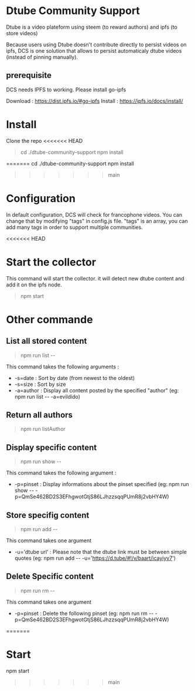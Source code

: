 # Dtube Community Support

Dtube is a video plateform using steem (to reward authors) and ipfs (to store videos)

Because users using Dtube doesn't contribute directly to persist videos on ipfs, DCS is one solution that allows to persist automaticaly dtube videos (instead of pinning manually).

## prerequisite

DCS needs IPFS to working. Please install go-ipfs

Download : https://dist.ipfs.io/#go-ipfs
Install : https://ipfs.io/docs/install/

# Install

Clone the repo
<<<<<<< HEAD

> cd ./dtube-community-support
> npm install

=======
cd ./dtube-community-support
npm install
>>>>>>> main


# Configuration

In default configuration, DCS will check for francophone videos. You can change that by modifying "tags" in config.js file.
"tags" is an array, you can add many tags in order to support multiple communities.


<<<<<<< HEAD
# Start the collector


This command will start the collector. it will detect new dtube content and add it on the ipfs node.
> npm start

# Other commande

## List all stored content

> npm run list --

This command takes the following arguments :
* -s=date : Sort by date (from newest to the oldest)
* -s=size : Sort by size
* -a=author : Display all content posted by the specified "author" (eg: npm run list -- -a=evildido)

## Return all authors 

> npm run listAuthor

## Display specific content

> npm run show --

This command takes the following argument :
* -p=pinset : Display informations about the pinset specified (eg: npm run show -- -p=QmSe462BD2S3EFhgwotGtjS86LJhzzsqqPUmR8j2vbHY4W)

## Store specifig content

> npm run add --

This command takes one argument
* -u='dtube url' : Please note that the dtube link must be between simple quotes (eg: npm run add -- -u='https://d.tube/#!/v/baart/icayiyv7')

## Delete Specific content

> npm run rm --

This command takes one argument
* -p=pinset : Delete the following pinset (eg: npm run rm -- -p=QmSe462BD2S3EFhgwotGtjS86LJhzzsqqPUmR8j2vbHY4W)

=======

# Start

npm start
>>>>>>> main
